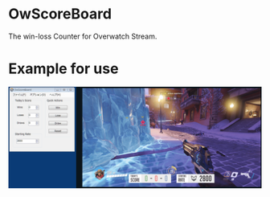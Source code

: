 # OwScoreBoard

The win-loss Counter for Overwatch Stream.

# Example for use

![Mixer Comment Viewer](./Readme/Example.gif)